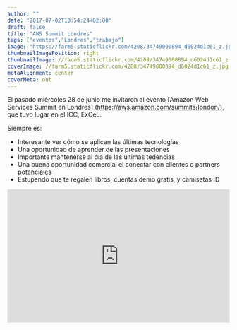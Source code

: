 ```yaml
---
author: ""
date: "2017-07-02T10:54:24+02:00"
draft: false
title: "AWS Summit Londres"
tags: ["eventos","Londres","trabajo"]
image: "https://farm5.staticflickr.com/4208/34749000894_d6024d1c61_z.jpg"
thumbnailImagePosition: right
thumbnailImage: //farm5.staticflickr.com/4208/34749000894_d6024d1c61_z.jpg
coverImage: //farm5.staticflickr.com/4208/34749000894_d6024d1c61_z.jpg
metaAlignment: center
coverMeta: out
---
```

El pasado miércoles 28 de junio me invitaron al evento [Amazon Web Services Summit en Londres] (https://aws.amazon.com/summits/london/), que tuvo lugar en el ICC, ExCeL.   

<!--more-->

Siempre es:
 
* Interesante ver cómo se aplican las últimas tecnologías
* Una oportunidad de aprender de las presentaciones
* Importante mantenerse al día de las últimas tedencias
* Una buena oportunidad comercial el conectar con clientes o partners potenciales
* Estupendo que te regalen libros, cuentas demo gratis, y camisetas :D

<div style="position: relative; padding-bottom: 60%; overflow: auto; -webkit-overflow-scrolling:touch;"><iframe style="position: absolute; top: 0; left: 0; width: 100%; height: 100%;" src="https://flickrembed.com/cms_embed.php?source=flickr&layout=responsive&input=www.flickr.com/photos/jcortell/albums/72157685613763355&sort=5&by=album&theme=default_notextpanel&scale=fill&limit=10&skin=default" scrolling="no" frameborder="0" allowFullScreen="true" webkitallowfullscreen="true" mozallowfullscreen="true"></iframe></div>